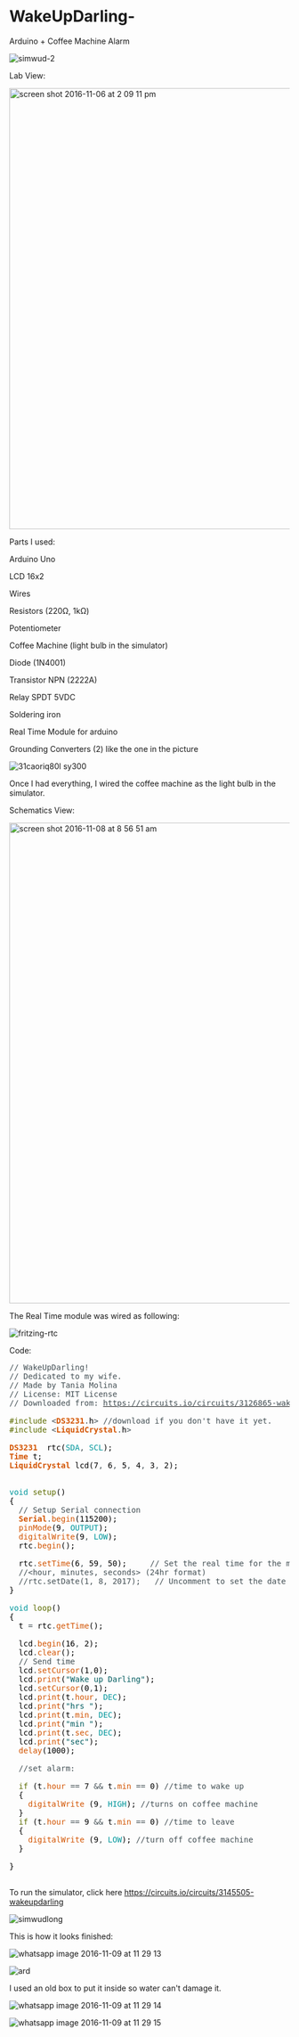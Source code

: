# WakeUpDarling-
Arduino + Coffee Machine Alarm

![simwud-2](https://cloud.githubusercontent.com/assets/22894897/20111199/a6c945e0-a5a4-11e6-84fa-bf9d606cb45e.gif)

Lab View:

<img width="792" alt="screen shot 2016-11-06 at 2 09 11 pm" src="https://cloud.githubusercontent.com/assets/22894897/20041727/a91ebbfc-a42a-11e6-9671-c52053b632ea.png">

Parts I used:

Arduino Uno

LCD 16x2

Wires

Resistors (220Ω, 1kΩ)

Potentiometer

Coffee Machine (light bulb in the simulator)

Diode (1N4001)

Transistor NPN (2222A)

Relay SPDT 5VDC 

Soldering iron

Real Time Module for arduino

Grounding Converters (2) like the one in the picture

![31caoriq80l _sy300_](https://cloud.githubusercontent.com/assets/22894897/20027208/738834a8-a2d3-11e6-9fa4-d4ee56378a8d.jpg)

Once I had everything, I wired the coffee machine as the light bulb in the simulator.  

Schematics View:

<img width="863" alt="screen shot 2016-11-08 at 8 56 51 am" src="https://cloud.githubusercontent.com/assets/22894897/20106175/78fda4d4-a591-11e6-80ca-00de4065ab49.png">

The Real Time module was wired as following:

![fritzing-rtc](https://cloud.githubusercontent.com/assets/22894897/22409110/1bd07cc2-e642-11e6-8a67-61d256fa60cf.png)

Code:

<pre>
<font color="#434f54">// WakeUpDarling!</font>
<font color="#434f54">// Dedicated to my wife.</font>
<font color="#434f54">// Made by Tania Molina</font>
<font color="#434f54">// License: MIT License</font>
<font color="#434f54">// Downloaded from: </font><u><font color="#434f54">https://circuits.io/circuits/3126865-wakeupdarling</font></u><font color="#434f54"></font>

<font color="#5e6d03">#include</font> <font color="#434f54">&lt;</font><b><font color="#d35400">DS3231</font></b><font color="#434f54">.</font><font color="#000000">h</font><font color="#434f54">&gt;</font> <font color="#434f54">//download if you don't have it yet.</font>
<font color="#5e6d03">#include</font> <font color="#434f54">&lt;</font><b><font color="#d35400">LiquidCrystal</font></b><font color="#434f54">.</font><font color="#000000">h</font><font color="#434f54">&gt;</font>

<b><font color="#d35400">DS3231</font></b> &nbsp;<font color="#000000">rtc</font><font color="#000000">(</font><font color="#00979c">SDA</font><font color="#434f54">,</font> <font color="#00979c">SCL</font><font color="#000000">)</font><font color="#000000">;</font>
<b><font color="#d35400">Time</font></b> <font color="#000000">t</font><font color="#000000">;</font>
<b><font color="#d35400">LiquidCrystal</font></b> <font color="#000000">lcd</font><font color="#000000">(</font><font color="#000000">7</font><font color="#434f54">,</font> <font color="#000000">6</font><font color="#434f54">,</font> <font color="#000000">5</font><font color="#434f54">,</font> <font color="#000000">4</font><font color="#434f54">,</font> <font color="#000000">3</font><font color="#434f54">,</font> <font color="#000000">2</font><font color="#000000">)</font><font color="#000000">;</font>


<font color="#00979c">void</font> <font color="#5e6d03">setup</font><font color="#000000">(</font><font color="#000000">)</font>
<font color="#000000">{</font>
 &nbsp;<font color="#434f54">// Setup Serial connection</font>
 &nbsp;<b><font color="#d35400">Serial</font></b><font color="#434f54">.</font><font color="#d35400">begin</font><font color="#000000">(</font><font color="#000000">115200</font><font color="#000000">)</font><font color="#000000">;</font>
 &nbsp;<font color="#d35400">pinMode</font><font color="#000000">(</font><font color="#000000">9</font><font color="#434f54">,</font> <font color="#00979c">OUTPUT</font><font color="#000000">)</font><font color="#000000">;</font>
 &nbsp;<font color="#d35400">digitalWrite</font><font color="#000000">(</font><font color="#000000">9</font><font color="#434f54">,</font> <font color="#00979c">LOW</font><font color="#000000">)</font><font color="#000000">;</font>
 &nbsp;<font color="#000000">rtc</font><font color="#434f54">.</font><font color="#d35400">begin</font><font color="#000000">(</font><font color="#000000">)</font><font color="#000000">;</font>

 &nbsp;<font color="#000000">rtc</font><font color="#434f54">.</font><font color="#d35400">setTime</font><font color="#000000">(</font><font color="#000000">6</font><font color="#434f54">,</font> <font color="#000000">59</font><font color="#434f54">,</font> <font color="#000000">50</font><font color="#000000">)</font><font color="#000000">;</font> &nbsp;&nbsp;&nbsp;&nbsp;<font color="#434f54">// Set the real time for the module </font>
 &nbsp;<font color="#434f54">//&lt;hour, minutes, seconds&gt; (24hr format)</font>
 &nbsp;<font color="#434f54">//rtc.setDate(1, 8, 2017); &nbsp;&nbsp;// Uncomment to set the date to January 1st, 2014 (optional)</font>
<font color="#000000">}</font>

<font color="#00979c">void</font> <font color="#5e6d03">loop</font><font color="#000000">(</font><font color="#000000">)</font>
<font color="#000000">{</font>
 &nbsp;<font color="#000000">t</font> <font color="#434f54">=</font> <font color="#000000">rtc</font><font color="#434f54">.</font><font color="#d35400">getTime</font><font color="#000000">(</font><font color="#000000">)</font><font color="#000000">;</font>
 
 &nbsp;<font color="#000000">lcd</font><font color="#434f54">.</font><font color="#d35400">begin</font><font color="#000000">(</font><font color="#000000">16</font><font color="#434f54">,</font> <font color="#000000">2</font><font color="#000000">)</font><font color="#000000">;</font>
 &nbsp;<font color="#000000">lcd</font><font color="#434f54">.</font><font color="#d35400">clear</font><font color="#000000">(</font><font color="#000000">)</font><font color="#000000">;</font>
 &nbsp;<font color="#434f54">// Send time</font>
 &nbsp;<font color="#000000">lcd</font><font color="#434f54">.</font><font color="#d35400">setCursor</font><font color="#000000">(</font><font color="#000000">1</font><font color="#434f54">,</font><font color="#000000">0</font><font color="#000000">)</font><font color="#000000">;</font>
 &nbsp;<font color="#000000">lcd</font><font color="#434f54">.</font><font color="#d35400">print</font><font color="#000000">(</font><font color="#005c5f">"Wake up Darling"</font><font color="#000000">)</font><font color="#000000">;</font>
 &nbsp;<font color="#000000">lcd</font><font color="#434f54">.</font><font color="#d35400">setCursor</font><font color="#000000">(</font><font color="#000000">0</font><font color="#434f54">,</font><font color="#000000">1</font><font color="#000000">)</font><font color="#000000">;</font>
 &nbsp;<font color="#000000">lcd</font><font color="#434f54">.</font><font color="#d35400">print</font><font color="#000000">(</font><font color="#000000">t</font><font color="#434f54">.</font><font color="#d35400">hour</font><font color="#434f54">,</font> <font color="#00979c">DEC</font><font color="#000000">)</font><font color="#000000">;</font>
 &nbsp;<font color="#000000">lcd</font><font color="#434f54">.</font><font color="#d35400">print</font><font color="#000000">(</font><font color="#005c5f">"hrs "</font><font color="#000000">)</font><font color="#000000">;</font>
 &nbsp;<font color="#000000">lcd</font><font color="#434f54">.</font><font color="#d35400">print</font><font color="#000000">(</font><font color="#000000">t</font><font color="#434f54">.</font><font color="#d35400">min</font><font color="#434f54">,</font> <font color="#00979c">DEC</font><font color="#000000">)</font><font color="#000000">;</font>
 &nbsp;<font color="#000000">lcd</font><font color="#434f54">.</font><font color="#d35400">print</font><font color="#000000">(</font><font color="#005c5f">"min "</font><font color="#000000">)</font><font color="#000000">;</font>
 &nbsp;<font color="#000000">lcd</font><font color="#434f54">.</font><font color="#d35400">print</font><font color="#000000">(</font><font color="#000000">t</font><font color="#434f54">.</font><font color="#d35400">sec</font><font color="#434f54">,</font> <font color="#00979c">DEC</font><font color="#000000">)</font><font color="#000000">;</font>
 &nbsp;<font color="#000000">lcd</font><font color="#434f54">.</font><font color="#d35400">print</font><font color="#000000">(</font><font color="#005c5f">"sec"</font><font color="#000000">)</font><font color="#000000">;</font>
 &nbsp;<font color="#d35400">delay</font><font color="#000000">(</font><font color="#000000">1000</font><font color="#000000">)</font><font color="#000000">;</font>
 &nbsp;
 &nbsp;<font color="#434f54">//set alarm:</font>
 
 &nbsp;<font color="#5e6d03">if</font> <font color="#000000">(</font><font color="#000000">t</font><font color="#434f54">.</font><font color="#d35400">hour</font> <font color="#434f54">==</font> <font color="#000000">7</font> <font color="#434f54">&&</font> <font color="#000000">t</font><font color="#434f54">.</font><font color="#d35400">min</font> <font color="#434f54">==</font> <font color="#000000">0</font><font color="#000000">)</font> <font color="#434f54">//time to wake up</font>
 &nbsp;<font color="#000000">{</font>
 &nbsp;&nbsp;&nbsp;<font color="#d35400">digitalWrite</font> <font color="#000000">(</font><font color="#000000">9</font><font color="#434f54">,</font> <font color="#00979c">HIGH</font><font color="#000000">)</font><font color="#000000">;</font> <font color="#434f54">//turns on coffee machine</font>
 &nbsp;<font color="#000000">}</font>
 &nbsp;<font color="#5e6d03">if</font> <font color="#000000">(</font><font color="#000000">t</font><font color="#434f54">.</font><font color="#d35400">hour</font> <font color="#434f54">==</font> <font color="#000000">9</font> <font color="#434f54">&&</font> <font color="#000000">t</font><font color="#434f54">.</font><font color="#d35400">min</font> <font color="#434f54">==</font> <font color="#000000">0</font><font color="#000000">)</font> <font color="#434f54">//time to leave</font>
 &nbsp;<font color="#000000">{</font>
 &nbsp;&nbsp;&nbsp;<font color="#d35400">digitalWrite</font> <font color="#000000">(</font><font color="#000000">9</font><font color="#434f54">,</font> <font color="#00979c">LOW</font><font color="#000000">)</font><font color="#000000">;</font> <font color="#434f54">//turn off coffee machine</font>
 &nbsp;<font color="#000000">}</font>
 &nbsp;
<font color="#000000">}</font>

</pre>

To run the simulator, click here https://circuits.io/circuits/3145505-wakeupdarling

![simwudlong](https://cloud.githubusercontent.com/assets/22894897/20111111/4b3acc94-a5a4-11e6-9b0f-a2b7fd9c4a49.gif)

This is how it looks finished:

![whatsapp image 2016-11-09 at 11 29 13](https://cloud.githubusercontent.com/assets/22894897/20149744/df8b5802-a66f-11e6-814a-c6b53932a87a.jpeg)

![ard](https://cloud.githubusercontent.com/assets/22894897/22409013/4d5550a8-e640-11e6-88ca-2ea34c908431.jpeg)

I used an old box to put it inside so water can't damage it.

![whatsapp image 2016-11-09 at 11 29 14](https://cloud.githubusercontent.com/assets/22894897/20149743/df877098-a66f-11e6-9479-ac3d2bc6ff86.jpeg)

![whatsapp image 2016-11-09 at 11 29 15](https://cloud.githubusercontent.com/assets/22894897/20149742/df817e18-a66f-11e6-8022-f7d398c50352.jpeg)
